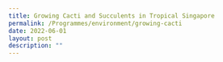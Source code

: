 ```yaml
---
title: Growing Cacti and Succulents in Tropical Singapore
permalink: /Programmes/environment/growing-cacti
date: 2022-06-01
layout: post
description: ""
---
```


